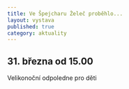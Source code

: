 ```yaml
---
title: Ve Špejcharu Želeč proběhlo...
layout: vystava
published: true
category: aktuality
---
```

<h2>31. března od 15.00</strong></h2>
Velikonoční odpoledne pro děti<br /><br />
